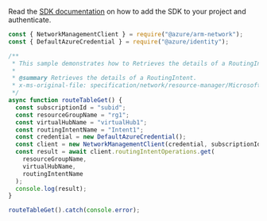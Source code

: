 Read the [SDK documentation](https://github.com/Azure/azure-sdk-for-js/blob/%40azure%2Farm-network_27.0.0/sdk/network/arm-network/README.md) on how to add the SDK to your project and authenticate.

```javascript
const { NetworkManagementClient } = require("@azure/arm-network");
const { DefaultAzureCredential } = require("@azure/identity");

/**
 * This sample demonstrates how to Retrieves the details of a RoutingIntent.
 *
 * @summary Retrieves the details of a RoutingIntent.
 * x-ms-original-file: specification/network/resource-manager/Microsoft.Network/stable/2021-05-01/examples/RoutingIntentGet.json
 */
async function routeTableGet() {
  const subscriptionId = "subid";
  const resourceGroupName = "rg1";
  const virtualHubName = "virtualHub1";
  const routingIntentName = "Intent1";
  const credential = new DefaultAzureCredential();
  const client = new NetworkManagementClient(credential, subscriptionId);
  const result = await client.routingIntentOperations.get(
    resourceGroupName,
    virtualHubName,
    routingIntentName
  );
  console.log(result);
}

routeTableGet().catch(console.error);
```
